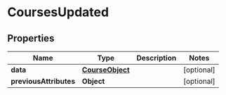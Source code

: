 
# CoursesUpdated

## Properties
Name | Type | Description | Notes
------------ | ------------- | ------------- | -------------
**data** | [**CourseObject**](CourseObject.md) |  |  [optional]
**previousAttributes** | **Object** |  |  [optional]



